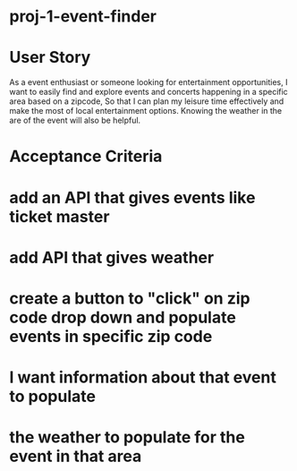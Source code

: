 # proj-1-event-finder

# User Story

As a event enthusiast or someone looking for entertainment opportunities,
I want to easily find and explore events and concerts happening in a specific area based on a zipcode,
So that I can plan my leisure time effectively and make the most of local entertainment options. Knowing the weather in the are of the event will also be helpful. 

# Acceptance Criteria 

# add an API that gives events like ticket master
# add API that gives weather
# create a button to "click" on zip code drop down and populate events in specific zip code
# I want information about that event to populate
# the weather to populate for the event in that area
 







